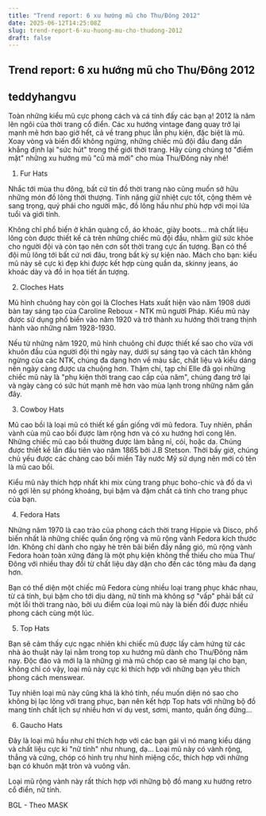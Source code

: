 ```yaml
---
title: "Trend report: 6 xu hướng mũ cho Thu/Đông 2012"
date: 2025-06-12T14:25:08Z
slug: trend-report-6-xu-huong-mu-cho-thudong-2012
draft: false
---
```


## Trend report: 6 xu hướng mũ cho Thu/Đông 2012

## teddyhangvu

Toàn những kiểu mũ cực phong cách và cá tính đấy các bạn ạ!
2012 là năm lên ngôi của thời trang cổ điển. Các xu hướng vintage đang quay trở lại mạnh mẽ hơn bao giờ hết, cả về trang phục lẫn phụ kiện, đặc biệt là mũ. Xoay vòng và biến đổi không ngừng, những chiếc mũ đội đầu đang dần khẳng định lại "sức hút" trong thế giới thời trang. Hãy cùng chúng tớ "điểm mặt" những xu hướng mũ "cũ mà mới" cho mùa Thu/Đông này nhé!

1. Fur Hats

Nhắc tới mùa thu đông, bất cứ tín đồ thời trang nào cũng muốn sở hữu những món đồ lông thời thượng. Tính năng giữ nhiệt cực tốt, cộng thêm vẻ sang trọng, quý phái cho người mặc, đồ lông hầu như phù hợp với mọi lứa tuổi và giới tính.



Không chỉ phổ biến ở khăn quàng cổ, áo khoác, giày boots... mà chất liệu lông còn được thiết kế cả trên những chiếc mũ đội đầu, nhằm giữ sức khỏe cho người đội và còn tạo nên cơn sốt thời trang cực ấn tượng. Bạn có thể đội mũ lông tới bất cứ nơi đâu, trong bất kỳ sự kiện nào. Mách cho bạn: kiểu mũ này sẽ cực kì đẹp khi được kết hợp cùng quần da, skinny jeans, áo khoác dày và đồ in họa tiết ấn tượng.











2. Cloches Hats

Mũ hình chuông hay còn gọi là Cloches Hats xuất hiện vào năm 1908 dưới bàn tay sáng tạo của Caroline Reboux - NTK mũ người Pháp. Kiểu mũ này được sử dụng phổ biến vào năm 1920 và trở thành xu hướng thời trang thịnh hành vào những năm 1928-1930.




Nếu từ những năm 1920, mũ hình chuông chỉ được thiết kế sao cho vừa với khuôn đầu của người đội thì ngày nay, dưới sự sáng tạo và cách tân không ngừng của các NTK, chúng đa dạng hơn về màu sắc, chất liệu và kiểu dáng nên ngày càng được ưa chuộng hơn. Thậm chí, tạp chí Elle đã gọi những chiếc mũ này là "phụ kiện thời trang cao cấp của năm", chúng đang trở lại và ngày càng có sức hút mạnh mẽ hơn vào mùa lạnh trong những năm gần đây.










3. Cowboy Hats

Mũ cao bồi là loại mũ có thiết kế gần giống với mũ fedora. Tuy nhiên, phần vành của mũ cao bồi được làm rộng hơn và có xu hướng hơi cong lên. Những chiếc mũ cao bồi thường được làm bằng nỉ, cói, hoặc da. Chúng được thiết kế lần đầu tiên vào năm 1865 bởi J.B Stetson. Thời bấy giờ, chúng chủ yếu được các chàng cao bồi miền Tây nước Mỹ sử dụng nên mới có tên là mũ cao bồi.




Kiểu mũ này thích hợp nhất khi mix cùng trang phục boho-chic và đồ da vì nó gợi lên sự phóng khoáng, bụi bặm và đậm chất cá tính cho trang phục của bạn. 











4. Fedora Hats

Những năm 1970 là cao trào của phong cách thời trang Hippie và Disco, phổ biến nhất là những chiếc quần ống rộng và mũ rộng vành Fedora kích thước lớn. Không chỉ dành cho ngày hè trên bãi biển đầy nắng gió, mũ rộng vành Fedora hoàn toàn xứng đáng là một phụ kiện không thể thiếu cho mùa Thu/Đông với nhiều thay đổi từ chất liệu dày dặn cho đến các tông màu đa dạng hơn.




Bạn có thể diện một chiếc mũ Fedora cùng nhiều loại trang phục khác nhau, từ cá tính, bụi bặm cho tới dịu dàng, nữ tính mà không sợ "vấp" phải bất cứ một lỗi thời trang nào, bởi ưu điểm của loại mũ này là biến đổi được nhiều phong cách cùng một lúc.

















5. Top Hats

Bạn sẽ cảm thấy cực ngạc nhiên khi chiếc mũ được lấy cảm hứng từ các nhà ảo thuật này lại nằm trong top xu hướng mũ dành cho Thu/Đông năm nay. Độc đáo và mới lạ là những gì mà mũ chóp cao sẽ mang lại cho bạn, không chỉ có vậy, loại mũ này cực kì thích hợp với những bạn yêu thích phong cách menswear.


Tuy nhiên loại mũ này cũng khá là khó tính, nếu muốn diện nó sao cho không bị lạc lõng với trang phục, bạn nên kết hợp Top hats với những bộ đồ mang tính chất lịch sự nhiều hơn ví dụ vest, sơmi, manto, quần ống đứng...














6. Gaucho Hats

Đây là loại mũ hầu như chỉ thích hợp với các bạn gái vì nó mang kiểu dáng và chất liệu cực kì "nữ tính" như nhung, dạ... Loại mũ này có vành rộng, thẳng và cứng, chóp có hình trụ như hình miệng cốc, thích hợp với những bạn có khuôn mặt tròn và vuông vắn. 


Loại mũ rộng vành này rất thích hợp với những bộ đồ mang xu hướng retro cổ điển, nữ tính.







BGL - Theo MASK